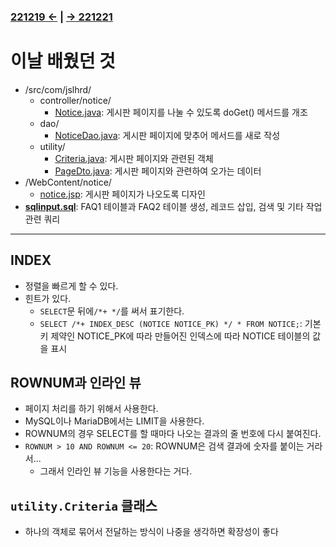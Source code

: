 ﻿### [221219 ←](/221205-_JSP/22-12/221219/) | [→ 221221](/221205-_JSP/22-12/221221/)

# 이날 배웠던 것

- /src/com/jslhrd/
    - controller/notice/
        - [Notice.java](/221205-_JSP/22-12/221220/jslhrdServlet/src/com/jslhrd/controller/notice/Notice.java): 게시판 페이지를 나눌 수 있도록 doGet() 메서드를 개조
    - dao/
        - [NoticeDao.java](/221205-_JSP/22-12/221220/jslhrdServlet/src/com/jslhrd/dao/NoticeDao.java): 게시판 페이지에 맞추어 메서드를 새로 작성
    - utility/
        - [Criteria.java](/221205-_JSP/22-12/221220/jslhrdServlet/src/com/jslhrd/utility/Criteria.java): 게시판 페이지와 관련된 객체
        - [PageDto.java](/221205-_JSP/22-12/221220/jslhrdServlet/src/com/jslhrd/utility/PageDto.java): 게시판 페이지와 관련하여 오가는 데이터
- /WebContent/notice/
    - [notice.jsp](/221205-_JSP/22-12/221220/jslhrdServlet/WebContent/notice/notice.jsp): 게시판 페이지가 나오도록 디자인
- [**sqlinput.sql**](/221205-_JSP/22-12/221220/sqlinput.sql): FAQ1 테이블과 FAQ2 테이블 생성, 레코드 삽입, 검색 및 기타 작업 관련 쿼리

---

## INDEX

- 정렬을 빠르게 할 수 있다.
- 힌트가 있다.
    - `SELECT`문 뒤에`/*+ */`를 써서 표기한다.
    - `SELECT /*+ INDEX_DESC (NOTICE NOTICE_PK) */ * FROM NOTICE;`: 기본키 제약인 NOTICE_PK에 따라 만들어진 인덱스에 따라 NOTICE 테이블의 값을 표시 

## ROWNUM과 인라인 뷰

- 페이지 처리를 하기 위해서 사용한다.
- MySQL이나 MariaDB에서는 LIMIT을 사용한다.
- ROWNUM의 경우 SELECT를 할 때마다 나오는 결과의 줄 번호에 다시 붙여진다.
- `ROWNUM > 10 AND ROWNUM <= 20`: ROWNUM은 검색 결과에 숫자를 붙이는 거라서...
    - 그래서 인라인 뷰 기능을 사용한다는 거다.

## `utility.Criteria` 클래스

- 하나의 객체로 묶어서 전달하는 방식이 나중을 생각하면 확장성이 좋다
